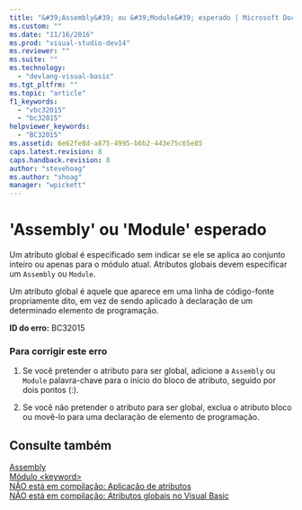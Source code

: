 ```yaml
---
title: "&#39;Assembly&#39; ou &#39;Module&#39; esperado | Microsoft Docs"
ms.custom: ""
ms.date: "11/16/2016"
ms.prod: "visual-studio-dev14"
ms.reviewer: ""
ms.suite: ""
ms.technology: 
  - "devlang-visual-basic"
ms.tgt_pltfrm: ""
ms.topic: "article"
f1_keywords: 
  - "vbc32015"
  - "bc32015"
helpviewer_keywords: 
  - "BC32015"
ms.assetid: 6e62fe8d-a875-4995-b6b2-443e75c65e85
caps.latest.revision: 8
caps.handback.revision: 8
author: "stevehoag"
ms.author: "shoag"
manager: "wpickett"
---
```

# &#39;Assembly&#39; ou &#39;Module&#39; esperado
Um atributo global é especificado sem indicar se ele se aplica ao conjunto inteiro ou apenas para o módulo atual. Atributos globais devem especificar um `Assembly` ou `Module`.  
  
 Um atributo global é aquele que aparece em uma linha de código\-fonte propriamente dito, em vez de sendo aplicado à declaração de um determinado elemento de programação.  
  
 **ID do erro:** BC32015  
  
### Para corrigir este erro  
  
1.  Se você pretender o atributo para ser global, adicione a `Assembly` ou `Module` palavra\-chave para o início do bloco de atributo, seguido por dois pontos \(:\).  
  
2.  Se você não pretender o atributo para ser global, exclua o atributo bloco ou movê\-lo para uma declaração de elemento de programação.  
  
## Consulte também  
 [Assembly](../../visual-basic/language-reference/modifiers/assembly.md)   
 [Módulo \<keyword\>](../../visual-basic/language-reference/modifiers/module-keyword.md)   
 [NÃO está em compilação: Aplicação de atributos](http://msdn.microsoft.com/pt-br/2b1703ed-4437-49b3-bc0b-568094324f47)   
 [NÃO está em compilação: Atributos globais no Visual Basic](http://msdn.microsoft.com/pt-br/253a32d8-1531-4504-b687-088554ab71d2)